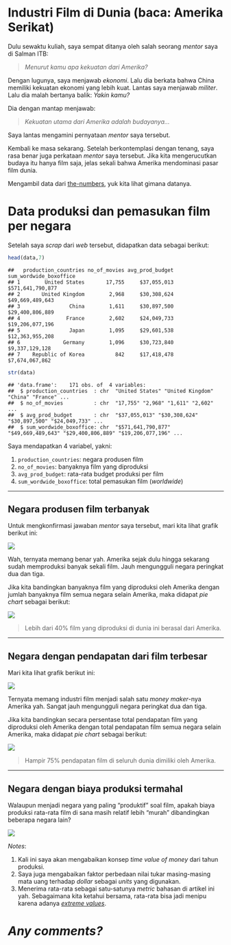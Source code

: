 Industri Film di Dunia (baca: Amerika Serikat)
================

Dulu sewaktu kuliah, saya sempat ditanya oleh salah seorang *mentor*
saya di Salman ITB:

> *Menurut kamu apa kekuatan dari Amerika?*

Dengan lugunya, saya menjawab *ekonomi*. Lalu dia berkata bahwa China
memiliki kekuatan ekonomi yang lebih kuat. Lantas saya menjawab
*militer*. Lalu dia malah bertanya balik: *Yakin kamu?*

Dia dengan mantap menjawab:

> *Kekuatan utama dari Amerika adalah budayanya…*

Saya lantas mengamini pernyataan *mentor* saya tersebut.

Kembali ke masa sekarang. Setelah berkontemplasi dengan tenang, saya
rasa benar juga perkataan *mentor* saya tersebut. Jika kita
mengerucutkan budaya itu hanya film saja, jelas sekali bahwa Amerika
mendominasi pasar film dunia.

Mengambil data dari
[the-numbers](https://www.the-numbers.com/movies/production-countries/#tab=territory),
yuk kita lihat gimana datanya.

# Data produksi dan pemasukan film per negara

Setelah saya *scrap* dari *web* tersebut, didapatkan data sebagai
berikut:

``` r
head(data,7)
```

    ##   production_countries no_of_movies avg_prod_budget sum_wordwide_boxoffice
    ## 1        United States       17,755     $37,055,013       $571,641,790,877
    ## 2       United Kingdom        2,968     $30,308,624        $49,669,489,643
    ## 3                China        1,611     $30,897,500        $29,400,806,889
    ## 4               France        2,602     $24,049,733        $19,206,077,196
    ## 5                Japan        1,095     $29,601,538        $12,363,955,208
    ## 6              Germany        1,096     $30,723,840         $9,337,129,128
    ## 7    Republic of Korea          842     $17,418,478         $7,674,067,862

``` r
str(data)
```

    ## 'data.frame':    171 obs. of  4 variables:
    ##  $ production_countries  : chr  "United States" "United Kingdom" "China" "France" ...
    ##  $ no_of_movies          : chr  "17,755" "2,968" "1,611" "2,602" ...
    ##  $ avg_prod_budget       : chr  "$37,055,013" "$30,308,624" "$30,897,500" "$24,049,733" ...
    ##  $ sum_wordwide_boxoffice: chr  "$571,641,790,877" "$49,669,489,643" "$29,400,806,889" "$19,206,077,196" ...

Saya mendapatkan 4 variabel, yakni:

1.  `production_countries`: negara produsen film
2.  `no_of_movies`: banyaknya film yang diproduksi
3.  `avg_prod_budget`: rata-rata budget produksi per film
4.  `sum_wordwide_boxoffice`: total pemasukan film (*worldwide*)

-----

## Negara produsen film terbanyak

Untuk mengkonfirmasi jawaban *mentor* saya tersebut, mari kita lihat
grafik berikut
ini:

![](2019-12-10-blog-film-amerika_files/figure-gfm/unnamed-chunk-4-1.png)<!-- -->

Wah, ternyata memang benar yah. Amerika sejak dulu hingga sekarang sudah
memproduksi banyak sekali film. Jauh mengungguli negara peringkat dua
dan tiga.

Jika kita bandingkan banyaknya film yang diproduksi oleh Amerika dengan
jumlah banyaknya film semua negara selain Amerika, maka didapat *pie
chart* sebagai
berikut:

![](2019-12-10-blog-film-amerika_files/figure-gfm/unnamed-chunk-5-1.png)<!-- -->

> Lebih dari 40% film yang diproduksi di dunia ini berasal dari Amerika.

-----

## Negara dengan pendapatan dari film terbesar

Mari kita lihat grafik berikut
ini:

![](2019-12-10-blog-film-amerika_files/figure-gfm/unnamed-chunk-6-1.png)<!-- -->

Ternyata memang industri film menjadi salah satu *money maker*-nya
Amerika yah. Sangat jauh mengungguli negara peringkat dua dan tiga.

Jika kita bandingkan secara persentase total pendapatan film yang
diproduksi oleh Amerika dengan total pendapatan film semua negara selain
Amerika, maka didapat *pie chart* sebagai
berikut:

![](2019-12-10-blog-film-amerika_files/figure-gfm/unnamed-chunk-7-1.png)<!-- -->

> Hampir 75% pendapatan film di seluruh dunia dimiliki oleh Amerika.

-----

## Negara dengan biaya produksi termahal

Walaupun menjadi negara yang paling “produktif” soal film, apakah biaya
produksi rata-rata film di sana masih relatif lebih “murah” dibandingkan
beberapa negara
lain?

![](2019-12-10-blog-film-amerika_files/figure-gfm/unnamed-chunk-8-1.png)<!-- -->

*Notes*:

1.  Kali ini saya akan mengabaikan konsep *time value of money* dari
    tahun produksi.
2.  Saya juga mengabaikan faktor perbedaan nilai tukar masing-masing
    mata uang terhadap *dollar* sebagai *units* yang digunakan.
3.  Menerima rata-rata sebagai satu-satunya *metric* bahasan di artikel
    ini yah. Sebagaimana kita ketahui bersama, rata-rata bisa jadi
    menipu karena adanya [*extreme
    values*](https://passingthroughresearcher.wordpress.com/2019/01/01/market-research-101-analisa-punya-point-of-view-lhoo/).

# *Any comments?*
